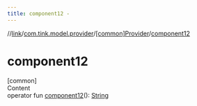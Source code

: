 ```yaml
---
title: component12 -
---
```

//[link](../../index.md)/[com.tink.model.provider](../index.md)/[[common]Provider](index.md)/[component12](component12.md)



# component12  
[common]  
Content  
operator fun [component12](component12.md)(): [String](https://kotlinlang.org/api/latest/jvm/stdlib/kotlin/-string/index.html)  



